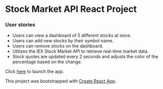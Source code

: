 # Stock Market API React Project

### User stories

* Users can view a dashboard of 5 different stocks at once.
* Users can add new stocks by their symbol name.
* Users can remove stocks on the dashboard.
* Utilizes the IEX Stock Market API to retrieve real-time market data.
* Stock quotes are updated every 2 seconds and adjusts the color of the percentage based on the change.

Click [here](http://stockticker-react.herokuapp.com) to launch the app.

This project was bootstrapped with [Create React App](https://github.com/facebookincubator/create-react-app).